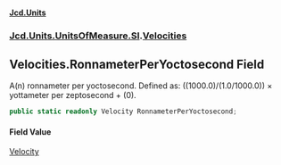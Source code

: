 #### [Jcd.Units](index.md 'index')
### [Jcd.Units.UnitsOfMeasure.SI](Jcd.Units.UnitsOfMeasure.SI.md 'Jcd.Units.UnitsOfMeasure.SI').[Velocities](Velocities.md 'Jcd.Units.UnitsOfMeasure.SI.Velocities')

## Velocities.RonnameterPerYoctosecond Field

A(n) ronnameter per yoctosecond. Defined as: ((1000.0)/(1.0/1000.0)) × yottameter per zeptosecond + (0).

```csharp
public static readonly Velocity RonnameterPerYoctosecond;
```

#### Field Value
[Velocity](Velocity.md 'Jcd.Units.UnitTypes.Velocity')